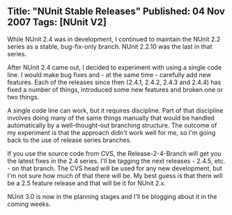 Title: "NUnit Stable Releases"
Published: 04 Nov 2007
Tags: [NUnit V2]
---
While NUnit 2.4 was in development, I continued to maintain the NUnit 2.2 series as a stable, bug-fix-only branch. NUnit 2.2.10 was the last in that series.

After NUnit 2.4 came out, I decided to experiment with using a single code line. I would make bug fixes and - at the same time - carefully add new features. Each of the releases since then (2.4.1, 2.4.2, 2.4.3 and 2.4.4) has fixed a number of things, introduced some new features and broken one or two things.

A single code line can work, but it requires discipline. Part of that discipline involves doing many of the same things manually that would be handled automatically by a well-thought-out branching structure. The outcome of my experiment is that the approach didn't work well for me, so I'm going back to the use of release series branches.

If you use the source code from CVS, the Release-2-4-Branch will get you the latest fixes in the 2.4 series. I'll be tagging the next releases - 2.4.5, etc. - on that branch. The CVS head will be used for any new development, but I'm not sure how much of that there will be. My best guess is that there will be a 2.5 feature release and that will be it for NUnit 2.x.

NUnit 3.0 is now in the planning stages and I'll be blogging about it in the coming weeks.
